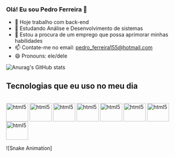 ### Olá! Eu sou Pedro Ferreira 👋

- 🔭 Hoje trabalho com back-end
- 🌱 Estudando Análise e Desenvolvimento de sistemas
- 🤔 Estou a procura de um emprego que possa aprimorar minhas habilidades
- 📫 Contate-me no email: pedro_ferreira155@hotmail.com
- 😄 Pronouns: ele/dele
  
![Anurag's GitHub stats](https://github-readme-stats.vercel.app/api?username=PedroFerreira3&show_icons=true&theme=radical)

## Tecnologias que eu uso no meu dia

<div style="display: inline_block"><br/>
  <img align="center" alt="html5" height="50" width="60" src="https://cdn.jsdelivr.net/gh/devicons/devicon@latest/icons/c/c-original.svg" />
  <img align="center" alt="html5" height="50" width="60" src="https://cdn.jsdelivr.net/gh/devicons/devicon@latest/icons/cplusplus/cplusplus-original.svg" />
  <img align="center" alt="html5" height="50" width="60" src="https://cdn.jsdelivr.net/gh/devicons/devicon@latest/icons/python/python-original.svg" />
  <img align="center" alt="html5" height="50" width="60" src="https://cdn.jsdelivr.net/gh/devicons/devicon@latest/icons/jupyter/jupyter-original-wordmark.svg" />
  <img align="center" alt="html5" height="50" width="60" src="https://cdn.jsdelivr.net/gh/devicons/devicon@latest/icons/flask/flask-original.svg" />
  <img align="center" alt="html5" height="50" width="60" src="https://cdn.jsdelivr.net/gh/devicons/devicon@latest/icons/azuresqldatabase/azuresqldatabase-original.svg" />
  
  <img align="center" alt="html5" height="50" width="60" src="https://cdn.jsdelivr.net/gh/devicons/devicon@latest/icons/html5/html5-original.svg" />
  <img align="center" alt="html5" height="50" width="60" src="https://cdn.jsdelivr.net/gh/devicons/devicon@latest/icons/css3/css3-original.svg" />
  
  ![Snake Animation]
 

          
</div>
